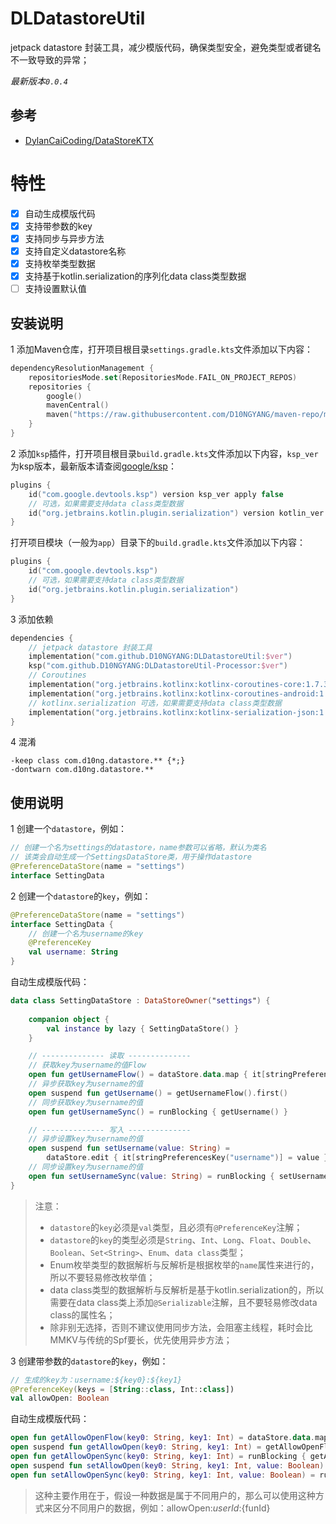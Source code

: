 # DLDatastoreUtil

jetpack datastore 封装工具，减少模版代码，确保类型安全，避免类型或者键名不一致导致的异常；

*最新版本`0.0.4`*

## 参考
- [DylanCaiCoding/DataStoreKTX](https://github.com/DylanCaiCoding/DataStoreKTX)

# 特性
- [x] 自动生成模版代码
- [x] 支持带参数的key
- [x] 支持同步与异步方法
- [x] 支持自定义datastore名称
- [x] 支持枚举类型数据
- [x] 支持基于kotlin.serialization的序列化data class类型数据
- [ ] 支持设置默认值

## 安装说明
1 添加Maven仓库，打开项目根目录`settings.gradle.kts`文件添加以下内容：
```kts
dependencyResolutionManagement {
    repositoriesMode.set(RepositoriesMode.FAIL_ON_PROJECT_REPOS)
    repositories {
        google()
        mavenCentral()
        maven("https://raw.githubusercontent.com/D10NGYANG/maven-repo/main/repository")
    }
}
```

2 添加`ksp`插件，打开项目根目录`build.gradle.kts`文件添加以下内容，`ksp_ver`为ksp版本，最新版本请查阅[google/ksp](https://github.com/google/ksp/releases)：
```kts
plugins {
    id("com.google.devtools.ksp") version ksp_ver apply false
    // 可选，如果需要支持data class类型数据
    id("org.jetbrains.kotlin.plugin.serialization") version kotlin_ver apply false
}
```
打开项目模块（一般为`app`）目录下的`build.gradle.kts`文件添加以下内容：
```kts
plugins {
    id("com.google.devtools.ksp")
    // 可选，如果需要支持data class类型数据
    id("org.jetbrains.kotlin.plugin.serialization")
}
```

3 添加依赖
```kts
dependencies {
    // jetpack datastore 封装工具
    implementation("com.github.D10NGYANG:DLDatastoreUtil:$ver")
    ksp("com.github.D10NGYANG:DLDatastoreUtil-Processor:$ver")
    // Coroutines
    implementation("org.jetbrains.kotlinx:kotlinx-coroutines-core:1.7.3")
    implementation("org.jetbrains.kotlinx:kotlinx-coroutines-android:1.7.3")
    // kotlinx.serialization 可选，如果需要支持data class类型数据
    implementation("org.jetbrains.kotlinx:kotlinx-serialization-json:1.6.0")
}
```

4 混淆
```properties
-keep class com.d10ng.datastore.** {*;}
-dontwarn com.d10ng.datastore.**
```

## 使用说明
1 创建一个`datastore`，例如：
```kotlin
// 创建一个名为settings的datastore，name参数可以省略，默认为类名
// 该类会自动生成一个SettingsDataStore类，用于操作datastore
@PreferenceDataStore(name = "settings")
interface SettingData
```

2 创建一个`datastore`的`key`，例如：
```kotlin
@PreferenceDataStore(name = "settings")
interface SettingData {
    // 创建一个名为username的key
    @PreferenceKey
    val username: String
}
```
自动生成模版代码：
```kotlin
data class SettingDataStore : DataStoreOwner("settings") {
    
    companion object {
        val instance by lazy { SettingDataStore() }
    }

    // -------------- 读取 --------------
    // 获取key为username的值Flow
    open fun getUsernameFlow() = dataStore.data.map { it[stringPreferencesKey("username")] }
    // 异步获取key为username的值
    open suspend fun getUsername() = getUsernameFlow().first()
    // 同步获取key为username的值
    open fun getUsernameSync() = runBlocking { getUsername() }

    // -------------- 写入 --------------
    // 异步设置key为username的值
    open suspend fun setUsername(value: String) =
        dataStore.edit { it[stringPreferencesKey("username")] = value }
    // 同步设置key为username的值
    open fun setUsernameSync(value: String) = runBlocking { setUsername(value) }
}
```
> 注意：
> - `datastore`的`key`必须是`val`类型，且必须有`@PreferenceKey`注解；
> - `datastore`的`key`的类型必须是`String`、`Int`、`Long`、`Float`、`Double`、`Boolean`、`Set<String>`、`Enum`、`data class`类型；
> - Enum枚举类型的数据解析与反解析是根据枚举的`name`属性来进行的，所以不要轻易修改枚举值；
> - data class类型的数据解析与反解析是基于kotlin.serialization的，所以需要在data class类上添加`@Serializable`注解，且不要轻易修改data class的属性名；
> - 除非别无选择，否则不建议使用同步方法，会阻塞主线程，耗时会比MMKV与传统的Spf要长，优先使用异步方法；

3 创建带参数的`datastore`的`key`，例如：
```kotlin
// 生成的key为：username:${key0}:${key1}
@PreferenceKey(keys = [String::class, Int::class])
val allowOpen: Boolean
```
自动生成模版代码：
```kotlin
open fun getAllowOpenFlow(key0: String, key1: Int) = dataStore.data.map { it[booleanPreferencesKey("allowOpen:${key0}:${key1}")] }
open suspend fun getAllowOpen(key0: String, key1: Int) = getAllowOpenFlow(key0, key1).first()
open fun getAllowOpenSync(key0: String, key1: Int) = runBlocking { getAllowOpen(key0, key1) }
open suspend fun setAllowOpen(key0: String, key1: Int, value: Boolean) = dataStore.edit { it[booleanPreferencesKey("allowOpen:${key0}:${key1}")] = value }
open fun setAllowOpenSync(key0: String, key1: Int, value: Boolean) = runBlocking { setAllowOpen(key0, key1, value) }
```
> 这种主要作用在于，假设一种数据是属于不同用户的，那么可以使用这种方式来区分不同用户的数据，例如：allowOpen:${userId}:${funId}